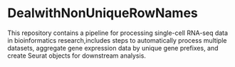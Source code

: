 # DealwithNonUniqueRowNames
This repository contains a pipeline for processing single-cell RNA-seq data in bioinformatics research,includes steps to automatically process multiple datasets, aggregate gene expression data by unique gene prefixes, and create Seurat objects for downstream analysis.
